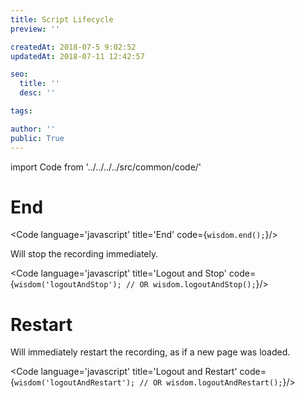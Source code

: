 ```yaml
---
title: Script Lifecycle
preview: ''

createdAt: 2018-07-5 9:02:52
updatedAt: 2018-07-11 12:42:57

seo:
  title: ''
  desc: ''

tags:

author: ''
public: True
---
```

import Code from '../../../../src/common/code/'



# End

<Code language='javascript' title='End' code={`
wisdom.end();
`}/>

Will stop the recording immediately.


<Code language='javascript' title='Logout and Stop' code={`
wisdom('logoutAndStop');
// OR
wisdom.logoutAndStop();
`}/>


# Restart

Will immediately restart the recording, as if a new page was loaded.

<Code language='javascript' title='Logout and Restart' code={`
wisdom('logoutAndRestart');
// OR
wisdom.logoutAndRestart();
`}/>
